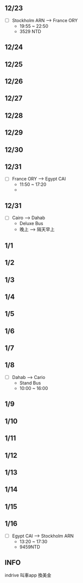 ## 12/23

- [ ] Stockholm ARN --> France ORY
	- 19:55 ~ 22:50
	- 3529 NTD

## 12/24

## 12/25

## 12/26

## 12/27

## 12/28

## 12/29

## 12/30

## 12/31

- [ ] France ORY --> Egypt CAI
	- 11:50 ~ 17:20
	- 

## 12/31

- [ ] Cairo --> Dahab
	- Deluxe Bus
	- 晚上 --> 隔天早上
## 1/1

## 1/2

## 1/3

## 1/4

## 1/5

## 1/6

## 1/7

## 1/8

- [ ] Dahab --> Cario
	- Stand Bus
	- 10:00 ~ 16:00
## 1/9

## 1/10

## 1/11

## 1/12

## 1/13

## 1/14
## 1/15

## 1/16

- [ ] Egypt CAI --> Stockholm ARN
	- 13:20 ~ 17:30
	- 9459NTD

## INFO
indrive 叫車app
換美金